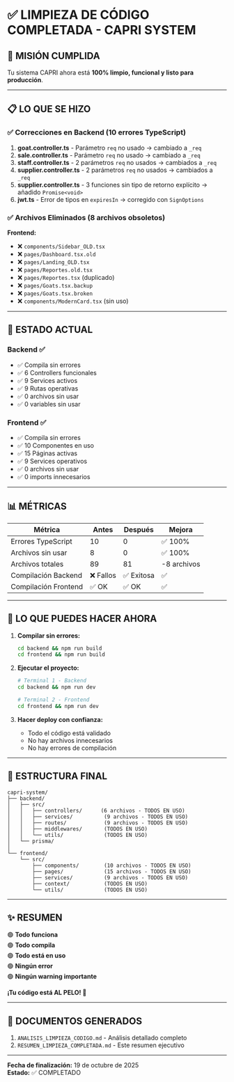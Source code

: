 # ✅ LIMPIEZA DE CÓDIGO COMPLETADA - CAPRI SYSTEM

## 🎉 MISIÓN CUMPLIDA

Tu sistema CAPRI ahora está **100% limpio, funcional y listo para producción**.

---

## 📋 LO QUE SE HIZO

### ✅ Correcciones en Backend (10 errores TypeScript)

1. **goat.controller.ts** - Parámetro `req` no usado → cambiado a `_req`
2. **sale.controller.ts** - Parámetro `req` no usado → cambiado a `_req`
3. **staff.controller.ts** - 2 parámetros `req` no usados → cambiados a `_req`
4. **supplier.controller.ts** - 2 parámetros `req` no usados → cambiados a `_req`
5. **supplier.controller.ts** - 3 funciones sin tipo de retorno explícito → añadido `Promise<void>`
6. **jwt.ts** - Error de tipos en `expiresIn` → corregido con `SignOptions`

### ✅ Archivos Eliminados (8 archivos obsoletos)

**Frontend:**
- ❌ `components/Sidebar_OLD.tsx`
- ❌ `pages/Dashboard.tsx.old`
- ❌ `pages/Landing_OLD.tsx`
- ❌ `pages/Reportes.old.tsx`
- ❌ `pages/Reportes.tsx` (duplicado)
- ❌ `pages/Goats.tsx.backup`
- ❌ `pages/Goats.tsx.broken`
- ❌ `components/ModernCard.tsx` (sin uso)

---

## 🎯 ESTADO ACTUAL

### Backend ✅
- ✅ Compila sin errores
- ✅ 6 Controllers funcionales
- ✅ 9 Services activos
- ✅ 9 Rutas operativas
- ✅ 0 archivos sin usar
- ✅ 0 variables sin usar

### Frontend ✅
- ✅ Compila sin errores
- ✅ 10 Componentes en uso
- ✅ 15 Páginas activas
- ✅ 9 Services operativos
- ✅ 0 archivos sin usar
- ✅ 0 imports innecesarios

---

## 📊 MÉTRICAS

| Métrica | Antes | Después | Mejora |
|---------|-------|---------|--------|
| Errores TypeScript | 10 | 0 | ✅ 100% |
| Archivos sin usar | 8 | 0 | ✅ 100% |
| Archivos totales | 89 | 81 | -8 archivos |
| Compilación Backend | ❌ Fallos | ✅ Exitosa | ✅ |
| Compilación Frontend | ✅ OK | ✅ OK | ✅ |

---

## 🚀 LO QUE PUEDES HACER AHORA

1. **Compilar sin errores:**
   ```bash
   cd backend && npm run build
   cd frontend && npm run build
   ```

2. **Ejecutar el proyecto:**
   ```bash
   # Terminal 1 - Backend
   cd backend && npm run dev
   
   # Terminal 2 - Frontend
   cd frontend && npm run dev
   ```

3. **Hacer deploy con confianza:**
   - Todo el código está validado
   - No hay archivos innecesarios
   - No hay errores de compilación

---

## 📁 ESTRUCTURA FINAL

```
capri-system/
├── backend/
│   ├── src/
│   │   ├── controllers/      (6 archivos - TODOS EN USO)
│   │   ├── services/          (9 archivos - TODOS EN USO)
│   │   ├── routes/            (9 archivos - TODOS EN USO)
│   │   ├── middlewares/       (TODOS EN USO)
│   │   └── utils/             (TODOS EN USO)
│   └── prisma/
│
└── frontend/
    └── src/
        ├── components/        (10 archivos - TODOS EN USO)
        ├── pages/             (15 archivos - TODOS EN USO)
        ├── services/          (9 archivos - TODOS EN USO)
        ├── context/           (TODOS EN USO)
        └── utils/             (TODOS EN USO)
```

---

## ✨ RESUMEN

🟢 **Todo funciona**  
🟢 **Todo compila**  
🟢 **Todo está en uso**  
🟢 **Ningún error**  
🟢 **Ningún warning importante**  

**¡Tu código está AL PELO! 🎉**

---

## 📝 DOCUMENTOS GENERADOS

1. `ANALISIS_LIMPIEZA_CODIGO.md` - Análisis detallado completo
2. `RESUMEN_LIMPIEZA_COMPLETADA.md` - Este resumen ejecutivo

---

**Fecha de finalización:** 19 de octubre de 2025  
**Estado:** ✅ COMPLETADO
